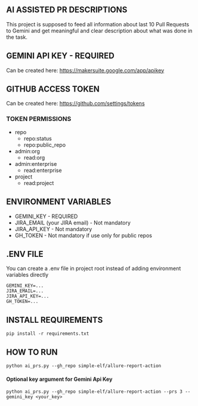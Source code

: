 ## AI ASSISTED PR DESCRIPTIONS
This project is supposed to feed all information about last 10 Pull Requests to Gemini
and get meaningful and clear description about what was done in the task.

## GEMINI API KEY - REQUIRED
Can be created here: https://makersuite.google.com/app/apikey

## GITHUB ACCESS TOKEN
Can be created here: https://github.com/settings/tokens

### TOKEN PERMISSIONS
- repo
    - repo:status
    - repo:public_repo
- admin:org
    - read:org
- admin:enterprise
    - read:enterprise
- project
    - read:project

## ENVIRONMENT VARIABLES
- GEMINI_KEY - REQUIRED
- JIRA_EMAIL (your JIRA email) - Not mandatory
- JIRA_API_KEY - Not mandatory
- GH_TOKEN - Not mandatory if use only for public repos

## .ENV FILE
You can create a .env file in project root instead of adding environment variables directly
```
GEMINI_KEY=...
JIRA_EMAIL=...
JIRA_API_KEY=...
GH_TOKEN=...
```

## INSTALL REQUIREMENTS
```
pip install -r requirements.txt
```

## HOW TO RUN
```
python ai_prs.py --gh_repo simple-elf/allure-report-action
```

#### Optional key argument for Gemini Api Key
```
python ai_prs.py --gh_repo simple-elf/allure-report-action --prs 3 --gemini_key <your_key>
```